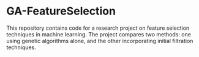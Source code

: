 # GA-FeatureSelection
This repository contains code for a research project on feature selection techniques in machine learning. The project compares two methods: one using genetic algorithms alone, and the other incorporating initial filtration techniques.
